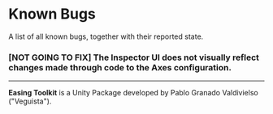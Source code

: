 # Known Bugs

A list of all known bugs, together with their reported state.

### [NOT GOING TO FIX] The Inspector UI does not visually reflect changes made through code to the Axes configuration.

-------------------------------------

**Easing Toolkit** is a Unity Package developed by Pablo Granado Valdivielso ("Veguista").
